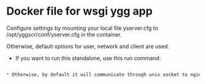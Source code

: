 # Docker file for wsgi ygg app


Configure settings by mounting your local file yserver.cfg to /opt/yggscr/conf/yserver.cfg in the container.

Otherwise, default options for user, network and client are used.


* If you want to run this standalone, use this run command:

``` python -m yserver.__main__

* Otherwise, by default it will communicate through unix socket to nginx container (see nginx image)
